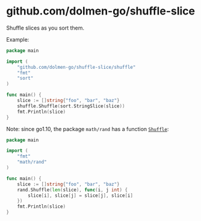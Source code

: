 # github.com/dolmen-go/shuffle-slice

Shuffle slices as you sort them.

Example:
```go
package main

import (
    "github.com/dolmen-go/shuffle-slice/shuffle"
    "fmt"
    "sort"
)

func main() {
    slice := []string{"foo", "bar", "baz"}
    shuffle.Shuffle(sort.StringSlice(slice))
    fmt.Println(slice)
}
```


Note: since go1.10, the package `math/rand` has a function [`Shuffle`](https://golang.org/pkg/math/rand/#Shuffle):

```go
package main

import (
    "fmt"
    "math/rand"
)

func main() {
    slice := []string{"foo", "bar", "baz"}
    rand.Shuffle(len(slice), func(i, j int) {
    	slice[i], slice[j] = slice[j], slice[i]
    })
    fmt.Println(slice)
}
```
